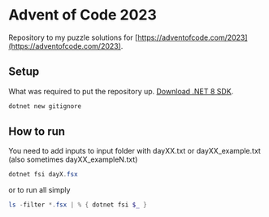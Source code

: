 # Advent of Code 2023

Repository to my puzzle solutions for [https://adventofcode.com/2023](https://adventofcode.com/2023).

## Setup

What was required to put the repository up. [Download .NET 8 SDK](https://dotnet.microsoft.com/en-us/download/dotnet/8.0).

```powershell
dotnet new gitignore
```

## How to run

You need to add inputs to input folder with dayXX.txt or dayXX_example.txt (also sometimes dayXX_exampleN.txt)

```powershell
dotnet fsi dayX.fsx
```

or to run all simply 
```powershell
ls -filter *.fsx | % { dotnet fsi $_ }
```